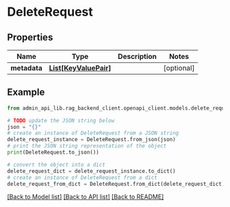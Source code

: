 # DeleteRequest



## Properties

Name | Type | Description | Notes
------------ | ------------- | ------------- | -------------
**metadata** | [**List[KeyValuePair]**](KeyValuePair.md) |  | [optional] 

## Example

```python
from admin_api_lib.rag_backend_client.openapi_client.models.delete_request import DeleteRequest

# TODO update the JSON string below
json = "{}"
# create an instance of DeleteRequest from a JSON string
delete_request_instance = DeleteRequest.from_json(json)
# print the JSON string representation of the object
print(DeleteRequest.to_json())

# convert the object into a dict
delete_request_dict = delete_request_instance.to_dict()
# create an instance of DeleteRequest from a dict
delete_request_from_dict = DeleteRequest.from_dict(delete_request_dict)
```
[[Back to Model list]](../README.md#documentation-for-models) [[Back to API list]](../README.md#documentation-for-api-endpoints) [[Back to README]](../README.md)


